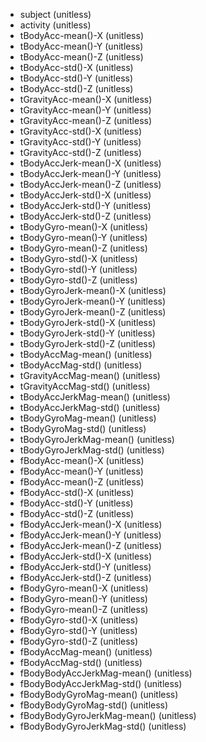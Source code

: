 * subject (unitless)
* activity (unitless)
* tBodyAcc-mean()-X (unitless)
* tBodyAcc-mean()-Y (unitless)
* tBodyAcc-mean()-Z (unitless)
* tBodyAcc-std()-X (unitless)
* tBodyAcc-std()-Y (unitless)
* tBodyAcc-std()-Z (unitless)
* tGravityAcc-mean()-X (unitless)
* tGravityAcc-mean()-Y (unitless)
* tGravityAcc-mean()-Z (unitless)
* tGravityAcc-std()-X (unitless)
* tGravityAcc-std()-Y (unitless)
* tGravityAcc-std()-Z (unitless)
* tBodyAccJerk-mean()-X (unitless)
* tBodyAccJerk-mean()-Y (unitless)
* tBodyAccJerk-mean()-Z (unitless)
* tBodyAccJerk-std()-X (unitless)
* tBodyAccJerk-std()-Y (unitless)
* tBodyAccJerk-std()-Z (unitless)
* tBodyGyro-mean()-X (unitless)
* tBodyGyro-mean()-Y (unitless)
* tBodyGyro-mean()-Z (unitless)
* tBodyGyro-std()-X (unitless)
* tBodyGyro-std()-Y (unitless)
* tBodyGyro-std()-Z (unitless)
* tBodyGyroJerk-mean()-X (unitless)
* tBodyGyroJerk-mean()-Y (unitless)
* tBodyGyroJerk-mean()-Z (unitless)
* tBodyGyroJerk-std()-X (unitless)
* tBodyGyroJerk-std()-Y (unitless)
* tBodyGyroJerk-std()-Z (unitless)
* tBodyAccMag-mean() (unitless)
* tBodyAccMag-std() (unitless)
* tGravityAccMag-mean() (unitless)
* tGravityAccMag-std() (unitless)
* tBodyAccJerkMag-mean() (unitless)
* tBodyAccJerkMag-std() (unitless)
* tBodyGyroMag-mean() (unitless)
* tBodyGyroMag-std() (unitless)
* tBodyGyroJerkMag-mean() (unitless)
* tBodyGyroJerkMag-std() (unitless)
* fBodyAcc-mean()-X (unitless)
* fBodyAcc-mean()-Y (unitless)
* fBodyAcc-mean()-Z (unitless)
* fBodyAcc-std()-X (unitless)
* fBodyAcc-std()-Y (unitless)
* fBodyAcc-std()-Z (unitless)
* fBodyAccJerk-mean()-X (unitless)
* fBodyAccJerk-mean()-Y (unitless)
* fBodyAccJerk-mean()-Z (unitless)
* fBodyAccJerk-std()-X (unitless)
* fBodyAccJerk-std()-Y (unitless)
* fBodyAccJerk-std()-Z (unitless)
* fBodyGyro-mean()-X (unitless)
* fBodyGyro-mean()-Y (unitless)
* fBodyGyro-mean()-Z (unitless)
* fBodyGyro-std()-X (unitless)
* fBodyGyro-std()-Y (unitless)
* fBodyGyro-std()-Z (unitless)
* fBodyAccMag-mean() (unitless)
* fBodyAccMag-std() (unitless)
* fBodyBodyAccJerkMag-mean() (unitless)
* fBodyBodyAccJerkMag-std() (unitless)
* fBodyBodyGyroMag-mean() (unitless)
* fBodyBodyGyroMag-std() (unitless)
* fBodyBodyGyroJerkMag-mean() (unitless)
* fBodyBodyGyroJerkMag-std() (unitless)
